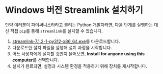 # Windows 버전 Streamlink 설치하기

만약 여러분이 파이써니스타라고 불리는 Python 개발자라면, 다음 단계를 실행하는 대신 직접 `pip`를 통해 `streamlink`를 설치할 수 있습니다.

1. [streamlink-7.1.2-1-py312-x86_64.exe](https://github.com/streamlink/windows-builds/releases/download/7.1.2-1/streamlink-7.1.2-1-py312-x86_64.exe)를 다운로드합니다.
2. 다운로드한 설치 파일을 실행해 설치 과정을 시작합니다.
3. 어느 사용자에게 설치할 것인지 물어보면, **Install for anyone using this computer**를 선택합니다.
4. 설치가 완료되면, 설정과 시스템 환경을 적용하기 위해 장치를 재시작합니다.
